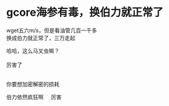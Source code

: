 # gcore海参有毒，换伯力就正常了


wget五六m/s，但是看油管几百一千多<br />
换成伯力就正常了，三万走起<img id="aimg_bw8Fv" onclick="zoom(this, this.src, 0, 0, 0)" class="zoom" src="https://cdn.jsdelivr.net/gh/hishis/forum-master/public/images/patch.gif" onmouseover="img_onmouseoverfunc(this)" onload="thumbImg(this)" border="0" alt="" />

哈哈，这么马叉虫嘛？<br />
<br />
厉害了<br />
<br />
<img src="static/image/smiley/default/lol.gif" smilieid="12" border="0" alt="" /><img src="static/image/smiley/default/lol.gif" smilieid="12" border="0" alt="" /><img src="static/image/smiley/default/lol.gif" smilieid="12" border="0" alt="" />

你要想加密解密的损耗

伯力依然疯狂啊&nbsp; &nbsp;&nbsp;&nbsp;厉害 
